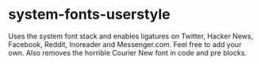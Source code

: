 # system-fonts-userstyle

Uses the system font stack and enables ligatures on Twitter, Hacker News, Facebook, Reddit, Inoreader and Messenger.com. Feel free to add your own. Also removes the horrible Courier New font in code and pre blocks.
